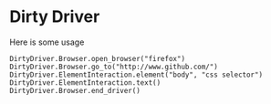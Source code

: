 # Dirty Driver

Here is some usage

    DirtyDriver.Browser.open_browser("firefox")
    DirtyDriver.Browser.go_to("http://www.github.com/")
    DirtyDriver.ElementInteraction.element("body", "css selector")
    DirtyDriver.ElementInteraction.text()
    DirtyDriver.Browser.end_driver()